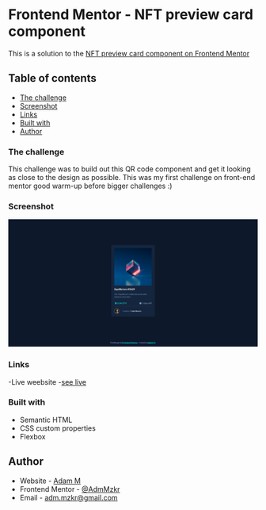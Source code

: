 # Frontend Mentor - NFT preview card component

This is a solution to the [NFT preview card component on Frontend Mentor](https://www.frontendmentor.io/challenges/nft-preview-card-component-SbdUL_w0U)

## Table of contents

- [The challenge](#the-challenge)
- [Screenshot](#screenshot)
- [Links](#links)
- [Built with](#built-with)
- [Author](#author)

### The challenge

This challenge was to build out this QR code component and get it looking as close to the design as possible. 
This was my first challenge on front-end mentor good warm-up before bigger challenges :)

### Screenshot
![](images/NFT-card-view.png)

### Links 

-Live weebsite -[see live](https://adammzkr.github.io/Front-End-Mentor/NFT-card-component/index.html)


### Built with

- Semantic HTML
- CSS custom properties
- Flexbox
 
## Author

- Website - [Adam M](https://github.com/AdamMzkr)
- Frontend Mentor - [@AdmMzkr](https://www.frontendmentor.io/profile/AdamMzkr)
- Email - [adm.mzkr@gmail.com](adm.mzkr@gmail.com)
